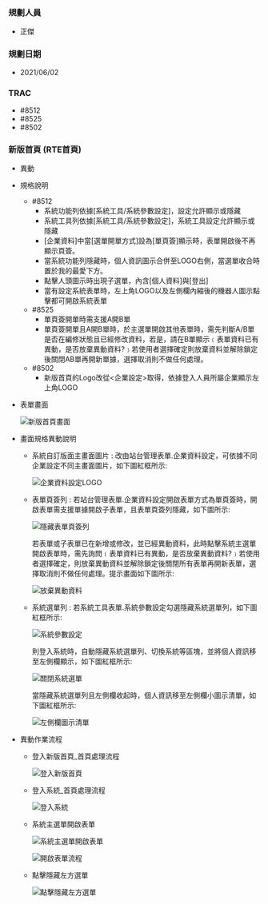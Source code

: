 ### <div id="user">規劃人員</div>
* 正傑

### <div id="updatedate">規劃日期</div>
* 2021/06/02

### <div id="trac">TRAC</div>
* #8512
* #8525
* #8502

### <div id="brainworknew">新版首頁 <path>(RTE首頁)</path></div>
* 異動
* 規格說明
    * #8512
        * 系統功能列依據[系統工具/系統參數設定]，設定允許顯示或隱藏
        * 系統工具列依據[系統工具/系統參數設定]，系統工具設定允許顯示或隱藏
        * [企業資料]中當[選單開單方式]設為[單頁簽]顯示時，表單開啟後不再顯示頁簽。
        * 當系統功能列隱藏時，個人資訊圖示合併至LOGO右側，當選單收合時置於我的最愛下方。
        * 點擊人頭圖示時出現子選單，內含[個人資料]與[登出]
        * 當有設定系統表單時，左上角LOGO以及左側欄內縮後的機器人圖示點擊都可開啟系統表單
    * #8525
        * 單頁簽開單時需支援A開B單
        * 單頁簽開單且A開B單時，於主選單開啟其他表單時，需先判斷A/B單是否在編修狀態且已經修改資料，若是，請在B單顯示﹝表單資料已有異動，是否放棄異動資料?﹞若使用者選擇確定則放棄資料並解除鎖定後關閉AB單再開新單據，選擇取消則不做任何處理。
    * #8502
        * 新版首頁的Logo改從<企業設定>取得，依據登入人員所屬企業顯示左上角LOGO

* 表單畫面

    ![新版首頁畫面]
   
* 畫面規格異動說明
    * 系統自訂版面主畫面圖片 : 改由站台管理表單.企業資料設定，可依據不同企業設定不同主畫面圖片，如下圖紅框所示:

        ![企業資料設定LOGO]

    * 表單頁簽列 : 若站台管理表單.企業資料設定開啟表單方式為單頁簽時，開啟表單需支援單據開啟子表單，且表單頁簽列隱藏，如下圖所示:

        ![隱藏表單頁簽列]

      若表單或子表單已在新增或修改，並已經異動資料，此時點擊系統主選單開啟表單時，需先詢問﹝表單資料已有異動，是否放棄異動資料?﹞若使用者選擇確定，則放棄異動資料並解除鎖定後關閉所有表單再開新表單，選擇取消則不做任何處理。提示畫面如下圖所示:

        ![放棄異動資料]

    * 系統選單列 : 若系統工具表單.系統參數設定勾選隱藏系統選單列，如下圖紅框所示:

        ![系統參數設定]

      則登入系統時，自動隱藏系統選單列、切換系統等區塊，並將個人資訊移至左側欄顯示，如下圖紅框所示:

        ![關閉系統選單]

      當隱藏系統選單列且左側欄收起時，個人資訊移至左側欄小圖示清單，如下圖紅框所示:

        ![左側欄圖示清單]

* 異動作業流程
    * 登入新版首頁_首頁處理流程

        ![登入新版首頁]
    
    * 登入系統_首頁處理流程

        ![登入系統]

    * 系統主選單開啟表單

        ![系統主選單開啟表單]

        ![開啟表單流程]

    * 點擊隱藏左方選單

        ![點擊隱藏左方選單]

[新版首頁畫面]:attachment/brainworknew.png "新版首頁畫面"
[企業資料設定LOGO]:attachment/enterprisedata_updatelogo.png "企業資料設定LOGO"
[系統參數設定]:attachment/sysparam.png "系統參數設定"
[關閉系統選單]:attachment/hidesystemmenu.png "關閉系統選單"
[左側欄圖示清單]:attachment/leftbarmenu.png "左側欄圖示清單"
[隱藏表單頁簽列]:attachment/hideformtab.png "隱藏表單頁簽列"
[放棄異動資料]:attachment/discarddata.png "放棄異動資料"
[登入新版首頁]:attachment/loginhomepage.png "登入新版首頁"
[登入系統]:attachment/loginsystem.png "登入系統"
[系統主選單開啟表單]:attachment/homepageopenform.png "系統主選單開啟表單"
[開啟表單流程]:attachment/openformflow.png "開啟表單流程"
[點擊隱藏左方選單]:attachment/hideleftframe.png "點擊隱藏左方選單"